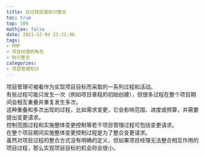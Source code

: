 ```yaml
---
title: 在过程层面执行整合
toc: true
top: 100
mathjax: false
date: 2021-12-04 22:31:46
tags:
- PMP
- 项目经理的角色
- 执行整合
categories:
- 项目管理知识
---
```

项目管理可被看作为实现项目目标而采取的一系列过程和活动。  
有些过程可能只发生一次（例如项目章程的初始创建），但很多过程在整个项目期间会相互重叠并重复发生多次。  
这种重叠和多次出现的过程，比如需求变更，它会影响范围、进度或预算，并需要提出变更请求。  
控制范围过程和实施整体变更控制等若干项目管理过程可包括变更请求。  
在整个项目期间实施整体变更控制过程是为了整合变更请求。  
虽然对项目过程的整合方式没有明确的定义，但如果项目经理无法整合相互作用的项目过程，那么实现项目目标的机会将会很小。
